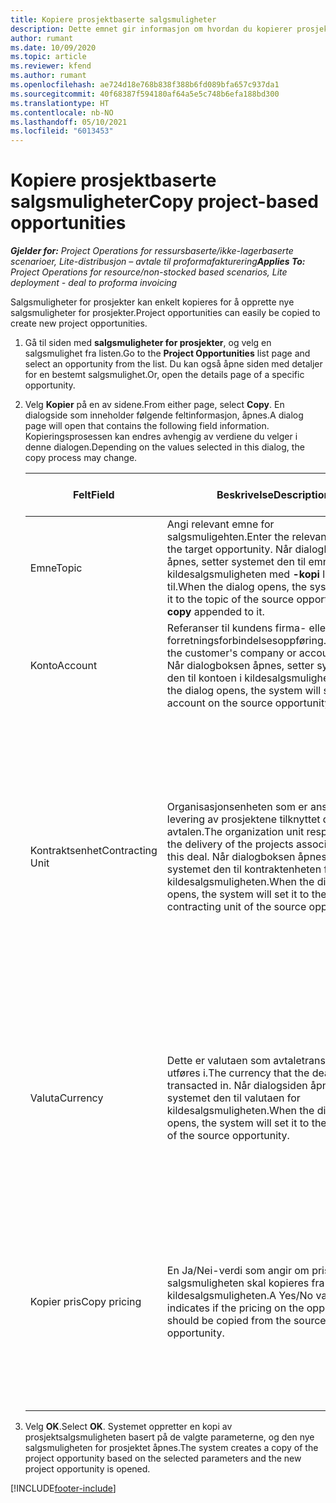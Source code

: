 ```yaml
---
title: Kopiere prosjektbaserte salgsmuligheter
description: Dette emnet gir informasjon om hvordan du kopierer prosjektbaserte salgsmuligheter i Project Operations.
author: rumant
ms.date: 10/09/2020
ms.topic: article
ms.reviewer: kfend
ms.author: rumant
ms.openlocfilehash: ae724d18e768b838f388b6fd089bfa657c937da1
ms.sourcegitcommit: 40f68387f594180af64a5e5c748b6efa188bd300
ms.translationtype: HT
ms.contentlocale: nb-NO
ms.lasthandoff: 05/10/2021
ms.locfileid: "6013453"
---
```

# <a name="copy-project-based-opportunities"></a><span data-ttu-id="6170e-103">Kopiere prosjektbaserte salgsmuligheter</span><span class="sxs-lookup"><span data-stu-id="6170e-103">Copy project-based opportunities</span></span>

<span data-ttu-id="6170e-104">_**Gjelder for:** Project Operations for ressursbaserte/ikke-lagerbaserte scenarioer, Lite-distribusjon – avtale til proformafakturering_</span><span class="sxs-lookup"><span data-stu-id="6170e-104">_**Applies To:** Project Operations for resource/non-stocked based scenarios, Lite deployment - deal to proforma invoicing_</span></span>


<span data-ttu-id="6170e-105">Salgsmuligheter for prosjekter kan enkelt kopieres for å opprette nye salgsmuligheter for prosjekter.</span><span class="sxs-lookup"><span data-stu-id="6170e-105">Project opportunities can easily be copied to create new project opportunities.</span></span> 

1. <span data-ttu-id="6170e-106">Gå til siden med **salgsmuligheter for prosjekter**, og velg en salgsmulighet fra listen.</span><span class="sxs-lookup"><span data-stu-id="6170e-106">Go to the **Project Opportunities** list page and select an opportunity from the list.</span></span> <span data-ttu-id="6170e-107">Du kan også åpne siden med detaljer for en bestemt salgsmulighet.</span><span class="sxs-lookup"><span data-stu-id="6170e-107">Or, open the details page of a specific opportunity.</span></span> 
2. <span data-ttu-id="6170e-108">Velg **Kopier** på en av sidene.</span><span class="sxs-lookup"><span data-stu-id="6170e-108">From either page, select **Copy**.</span></span> <span data-ttu-id="6170e-109">En dialogside som inneholder følgende feltinformasjon, åpnes.</span><span class="sxs-lookup"><span data-stu-id="6170e-109">A dialog page will open that contains the following field information.</span></span> <span data-ttu-id="6170e-110">Kopieringsprosessen kan endres avhengig av verdiene du velger i denne dialogen.</span><span class="sxs-lookup"><span data-stu-id="6170e-110">Depending on the values selected in this dialog, the copy process may change.</span></span>

    | <span data-ttu-id="6170e-111">**Felt**</span><span class="sxs-lookup"><span data-stu-id="6170e-111">**Field**</span></span> | <span data-ttu-id="6170e-112">**Beskrivelse**</span><span class="sxs-lookup"><span data-stu-id="6170e-112">**Description**</span></span> | <span data-ttu-id="6170e-113">**Nedstrøms påvirkning**</span><span class="sxs-lookup"><span data-stu-id="6170e-113">**Downstream impact**</span></span> |
    | --- | --- | --- |
    | <span data-ttu-id="6170e-114">Emne</span><span class="sxs-lookup"><span data-stu-id="6170e-114">Topic</span></span> | <span data-ttu-id="6170e-115">Angi relevant emne for salgsmuligehten.</span><span class="sxs-lookup"><span data-stu-id="6170e-115">Enter the relevant topic of the target opportunity.</span></span> <span data-ttu-id="6170e-116">Når dialogboksen åpnes, setter systemet den til emnet for kildesalgsmuligheten med **-kopi** lagt til.</span><span class="sxs-lookup"><span data-stu-id="6170e-116">When the dialog opens, the system will set it to the topic of the source opportunity with **copy** appended to it.</span></span> | <span data-ttu-id="6170e-117">Dette feltet har ingen nedstrøms påvirkning.</span><span class="sxs-lookup"><span data-stu-id="6170e-117">There's no downstream impact for this field.</span></span> |
    | <span data-ttu-id="6170e-118">Konto</span><span class="sxs-lookup"><span data-stu-id="6170e-118">Account</span></span> | <span data-ttu-id="6170e-119">Referanser til kundens firma- eller forretningsforbindelsesoppføring.</span><span class="sxs-lookup"><span data-stu-id="6170e-119">References the customer's company or account record.</span></span> <span data-ttu-id="6170e-120">Når dialogboksen åpnes, setter systemet den til kontoen i kildesalgsmuligheten.</span><span class="sxs-lookup"><span data-stu-id="6170e-120">Wen the dialog opens, the system will set it to the account on the source opportunity.</span></span> | <span data-ttu-id="6170e-121">Dette feltet er den primære kunden for salgsmuligheten.</span><span class="sxs-lookup"><span data-stu-id="6170e-121">This field is the primary customer on the opportunity.</span></span> |
    | <span data-ttu-id="6170e-122">Kontraktsenhet</span><span class="sxs-lookup"><span data-stu-id="6170e-122">Contracting Unit</span></span> | <span data-ttu-id="6170e-123">Organisasjonsenheten som er ansvarlig for levering av prosjektene tilknyttet denne avtalen.</span><span class="sxs-lookup"><span data-stu-id="6170e-123">The organization unit responsible for the delivery of the projects associated with this deal.</span></span> <span data-ttu-id="6170e-124">Når dialogboksen åpnes, setter systemet den til kontraktenheten for kildesalgsmuligheten.</span><span class="sxs-lookup"><span data-stu-id="6170e-124">When the dialog opens, the system will set it to the contracting unit of the source opportunity.</span></span> | <span data-ttu-id="6170e-125">Kontraktenheten er avdelingen i firmaet som skal kjøre prosjektene etter at avtalen er lukket.</span><span class="sxs-lookup"><span data-stu-id="6170e-125">The contracting unit is the division of the company that executes the projects after the deal is closed.</span></span> <span data-ttu-id="6170e-126">Hver kontraktenhet har en valuta, og denne valutaen brukes til å rapportere beregnet og faktisk kostnad som påløpte under prosjektet.</span><span class="sxs-lookup"><span data-stu-id="6170e-126">Every contracting unit has a currency, and this currency is used to report estimated and actual costs incurred during the project.</span></span> |
    | <span data-ttu-id="6170e-127">Valuta</span><span class="sxs-lookup"><span data-stu-id="6170e-127">Currency</span></span> | <span data-ttu-id="6170e-128">Dette er valutaen som avtaletransaksjonene utføres i.</span><span class="sxs-lookup"><span data-stu-id="6170e-128">The currency that the deal is transacted in.</span></span> <span data-ttu-id="6170e-129">Når dialogsiden åpnes, setter systemet den til valutaen for kildesalgsmuligheten.</span><span class="sxs-lookup"><span data-stu-id="6170e-129">When the dialog page opens, the system will set it to the currency of the source opportunity.</span></span> | <span data-ttu-id="6170e-130">Valutaen brukes til å standardisere en prisliste og bygge inn finansielle estimater i tilbudet.</span><span class="sxs-lookup"><span data-stu-id="6170e-130">Currency is used to default a price list and build financial estimates on the quote.</span></span> <span data-ttu-id="6170e-131">Til slutt brukes valutaen til å fakturere kunden når avtalen er vunnet.</span><span class="sxs-lookup"><span data-stu-id="6170e-131">Eventually, the currency is used to invoice the customer when the deal is won.</span></span> |
    | <span data-ttu-id="6170e-132">Kopier pris</span><span class="sxs-lookup"><span data-stu-id="6170e-132">Copy pricing</span></span> | <span data-ttu-id="6170e-133">En Ja/Nei-verdi som angir om prisingen for salgsmuligheten skal kopieres fra kildesalgsmuligheten.</span><span class="sxs-lookup"><span data-stu-id="6170e-133">A Yes/No value that indicates if the pricing on the opportunity should be copied from the source opportunity.</span></span> | <span data-ttu-id="6170e-134">Hvis **Ja** er valgt, kopieres prislistene fra kilde- til målsalgsmuligheten.</span><span class="sxs-lookup"><span data-stu-id="6170e-134">If **Yes** is selected, price lists are copied from the source to the target opportunity.</span></span> <span data-ttu-id="6170e-135">Hvis du velger **Nei**, blir prislistene standard på nytt basert på de siste prislistene som ble definert.</span><span class="sxs-lookup"><span data-stu-id="6170e-135">If **No** is selected, price lists are defaulted based on the latest price lists that were set up.</span></span> |

3. <span data-ttu-id="6170e-136">Velg **OK**.</span><span class="sxs-lookup"><span data-stu-id="6170e-136">Select **OK**.</span></span> <span data-ttu-id="6170e-137">Systemet oppretter en kopi av prosjektsalgsmuligheten basert på de valgte parameterne, og den nye salgsmuligheten for prosjektet åpnes.</span><span class="sxs-lookup"><span data-stu-id="6170e-137">The system creates a copy of the project opportunity based on the selected parameters and the new project opportunity is opened.</span></span>


[!INCLUDE[footer-include](../includes/footer-banner.md)]
